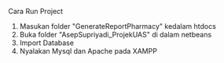 
Cara Run Project
1. Masukan folder "GenerateReportPharmacy" kedalam htdocs
2. Buka folder "AsepSupriyadi_ProjekUAS" di dalam netbeans
3. Import Database
4. Nyalakan Mysql dan Apache pada XAMPP

